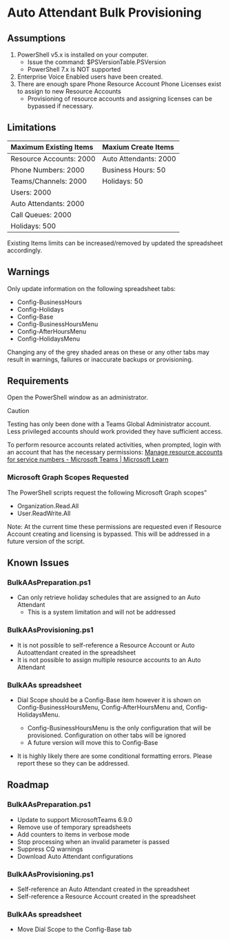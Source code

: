 # Auto Attendant Bulk Provisioning


## Assumptions

1.	PowerShell v5.x is installed on your computer.
    - Issue the command: $PSVersionTable.PSVersion
    - PowerShell 7.x is NOT supported
1.	Enterprise Voice Enabled users have been created.
1.	There are enough spare Phone Resource Account Phone Licenses exist to assign to new Resource Accounts 
    - Provisioning of resource accounts and assigning licenses can be bypassed if necessary.	

## Limitations

| Maximum Existing Items      | Maxium Create Items   |
|:----------------------------|:----------------------|
| Resource Accounts: 2000     | Auto Attendants: 2000 |
| Phone Numbers: 2000         | Business Hours: 50    |
| Teams/Channels: 2000        | Holidays: 50          |
| Users: 2000                 |                       |
| Auto Attendants: 2000       |                       |
| Call Queues: 2000           |                       |
| Holidays: 500               |                       |

Existing Items limits can be increased/removed by updated the spreadsheet accordingly.

## Warnings

Only update information on the following spreadsheet tabs:
  - Config-BusinessHours
  - Config-Holidays
  - Config-Base
  - Config-BusinessHoursMenu
  - Config-AfterHoursMenu
  - Config-HolidaysMenu

Changing any of the grey shaded areas on these or any other tabs may result in warnings, failures or inaccurate backups or provisioning.

## Requirements

Open the PowerShell window as an administrator.

>[!CAUTION]
>Testing has only been done with a Teams Global Administrator account.  Less privileged accounts should work provided they have sufficient access.  

To perform resource accounts related activities, when prompted, login with an account that has the necessary permissions:  [Manage resource accounts for service numbers - Microsoft Teams | Microsoft Learn](https://learn.microsoft.com/microsoftteams/manage-resource-accounts#assign-permissions-for-managing-a-resource-account)

### Microsoft Graph Scopes Requested

The PowerShell scripts request the following Microsoft Graph scopes"
  - Organization.Read.All
  - User.ReadWrite.All

Note: At the current time these permissions are requested even if Resource Account creating and licensing is bypassed. This will be addressed in a future version of the script.

## Known Issues

### BulkAAsPreparation.ps1

- Can only retrieve holiday schedules that are assigned to an Auto Attendant
  - This is a system limitation and will not be addressed

### BulkAAsProvisioning.ps1

- It is not possible to self-reference a Resource Account or Auto Autoattendant created in the spreadsheet
- It is not possible to assign multiple resource accounts to an Auto Attendant

### BulkAAs spreadsheet

- Dial Scope should be a Config-Base item however it is shown on Config-BusinessHoursMenu, Config-AfterHoursMenu and, Config-HolidaysMenu.
  - Config-BusinessHoursMenu is the only configuration that will be provisioned. Configuration on other tabs will be ignored
  - A future version will move this to Config-Base
 
- It is highly likely there are some conditional formatting errors. Please report these so they can be addressed.

## Roadmap

### BulkAAsPreparation.ps1

- Update to support MicrosoftTeams 6.9.0
- Remove use of temporary spreadsheets
- Add counters to items in verbose mode
- Stop processing when an invalid parameter is passed
- Suppress CQ warnings
- Download Auto Attendant configurations

### BulkAAsProvisioning.ps1

- Self-reference an Auto Attendant created in the spreadsheet
- Self-reference a Resource Account created in the spreadsheet

### BulkAAs spreadsheet

- Move Dial Scope to the Config-Base tab

